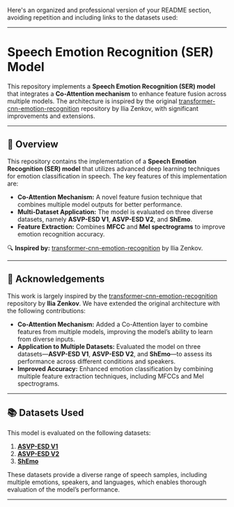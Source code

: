 Here's an organized and professional version of your README section, avoiding repetition and including links to the datasets used:

---

# **Speech Emotion Recognition (SER) Model**

This repository implements a **Speech Emotion Recognition (SER) model** that integrates a **Co-Attention mechanism** to enhance feature fusion across multiple models. The architecture is inspired by the original [transformer-cnn-emotion-recognition](https://github.com/IliaZenkov/transformer-cnn-emotion-recognition) repository by Ilia Zenkov, with significant improvements and extensions.

---

## **📌 Overview**

This repository contains the implementation of a **Speech Emotion Recognition (SER) model** that utilizes advanced deep learning techniques for emotion classification in speech. The key features of this implementation are:

- **Co-Attention Mechanism:** A novel feature fusion technique that combines multiple model outputs for better performance.
- **Multi-Dataset Application:** The model is evaluated on three diverse datasets, namely **ASVP-ESD V1**, **ASVP-ESD V2**, and **ShEmo**.
- **Feature Extraction:** Combines **MFCC** and **Mel spectrograms** to improve emotion recognition accuracy.

🔍 **Inspired by:** [transformer-cnn-emotion-recognition](https://github.com/IliaZenkov/transformer-cnn-emotion-recognition) by Ilia Zenkov.

---

## **📜 Acknowledgements**

This work is largely inspired by the [transformer-cnn-emotion-recognition](https://github.com/IliaZenkov/transformer-cnn-emotion-recognition) repository by **Ilia Zenkov**. We have extended the original architecture with the following contributions:

- **Co-Attention Mechanism:** Added a Co-Attention layer to combine features from multiple models, improving the model’s ability to learn from diverse inputs.
- **Application to Multiple Datasets:** Evaluated the model on three datasets—**ASVP-ESD V1**, **ASVP-ESD V2**, and **ShEmo**—to assess its performance across different conditions and speakers.
- **Improved Accuracy:** Enhanced emotion classification by combining multiple feature extraction techniques, including MFCCs and Mel spectrograms.

---

## **📚 Datasets Used**

This model is evaluated on the following datasets:

1. **[ASVP-ESD V1](https://github.com/your-link-to-ASVP-ESD-V1)**
2. **[ASVP-ESD V2](https://github.com/your-link-to-ASVP-ESD-V2)**
3. **[ShEmo](https://github.com/your-link-to-ShEmo)**

These datasets provide a diverse range of speech samples, including multiple emotions, speakers, and languages, which enables thorough evaluation of the model’s performance.

---

